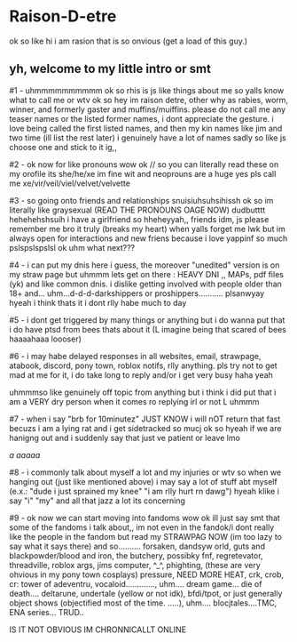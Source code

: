 # Raison-D-etre
 ok so like hi i am rasion that is so onvious (get a load of this guy.)

## yh, welcome to my little intro or smt

#1 - uhmmmmmmmmmm ok so rhis is js like things about me so yalls know what to call me or wtv
ok so hey im raison detre, other why as rabies, worm, winner, and formerly gaster and muffins/muiffins. please do not call me any teaser names or the listed former names, i dont appreciate the gesture. i love being called the first listed names, and then my kin names like jim and two time (ill list the rest later) i genuinely have a lot of names sadly so like js choose one and stick to it ig,,

#2 - ok now for like pronouns wow ok // so you can literally read these on my orofile its she/he/xe im fine wit and neoprouns are a huge yes pls call me xe/vir/veil/viel/velvet/velvette
  
#3 - so going onto friends and relationships snuisiuhsuhsihissh ok so im literally like graysexual (READ THE PRONOUNS OAGE NOW) dudbutttt hehehehshsuih i have a girlfriend so hheheyyah,, friends idm, js please remember me bro it truly (breaks my heart) when yalls forget me lwk but im always open for interactions and new friens because i love yappinf so much pslspslspslsl ok
uhm what next???

#4 - i can put my dnis here i guess, the moreover "unedited" version is on my straw page but uhmmm lets get on there : HEAVY DNI ,, MAPs, pdf files (yk) and like common dnis. i dislike getting involved with people older than 18+ and... uhm...d-d-d-darkshippers or proshippers........... plsanwyay hyeah i think thats it i dont rlly habe much to day

#5 - i dont get triggered by many things or anything but i do wanna put that i do have ptsd from bees thats about it (L imagine being that scared of bees haaaahaaa loooser)

#6 - i may habe delayed responses in all websites, email, strawpage, atabook, discord, pony town, roblox notifs, rlly anything. pls try not to get mad at me for it, i do take long to reply and/or i get very busy haha yeah

uhmmmso like genuinely off topic from anything but i think i did put that i am a VERY dry person when it comes ro replying irl or not L uhmmm

#7 - when i say "brb for 10minutez" JUST KNOW i will nOT return that fast becuzs i am a lying rat and i get sidetracked so mucj ok so hyeah if we are hanigng out and i suddenly say that just ve patient or leave lmo

*a
aaaaa*

#8 - i commonly talk about myself a lot and my injuries or wtv so when we hanging out (just like mentioned above) i may say a lot of stuff abt myself (e.x.: "dude i just sprained my knee" "i am rlly hurt rn dawg") hyeah klike i say "i" "my" and all that jazz a lot its concerning

#9 - ok now we can start moving into fandoms wow ok ill just say smt that some of the fandoms i talk about,, im not even in the fandok/i dont really like the people in the fandom but read my STRAWPAG NOW (im too lazy to say what it says there) and so.......... forsaken, dandsyw orld, guts and blackpowder/blood and iron, the butchery, possibky fnf, regretevator, threadville, roblox args, jims computer, ^_^, phighting, (these are very ohvious in my pony town cosplays) pressure, NEED MORE HEAT, crk, crob, cr: tower of adeventru, vocaloid............., uhm.... dream game... die of death.... deltarune, undertale (yellow or not idk), bfdi/tpot, or just generally object shows (objectified most of the time.
.....), uhm.... blocjtales....TMC, ENA series... TRUD..

IS IT NOT OBVIOUS IM CHRONNICALLT ONLINE
